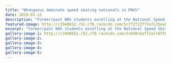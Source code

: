 ```yaml
---
title: "Whanganui dominate speed skating nationals in PNth"
date: 2019-01-12
description: "Former/past WHS students excelling at the National Speed Skating Champs in Palmerston North..."
featured-image: http://c1940652.r52.cf0.rackcdn.com/5c7f2f22ff2a7c25ea0000b8/Chase-Morpeth.300.-Skate-photo-5Mar19.jpg
excerpt: "Former/past WHS students excelling at the National Speed Skating Champs in Palmerston North."
gallery-image-1: http://c1940652.r52.cf0.rackcdn.com/5c649cbeff2a7c6f50000177/NZ-speed-skating-12.1.19-chron.jpg
gallery-image-2: 
gallery-image-3: 
gallery-image-4: 
gallery-image-5: 
---
```

